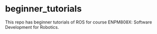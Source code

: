 # beginner_tutorials
This repo has beginner tutorials of ROS for course ENPM808X: Software Development for Robotics.
